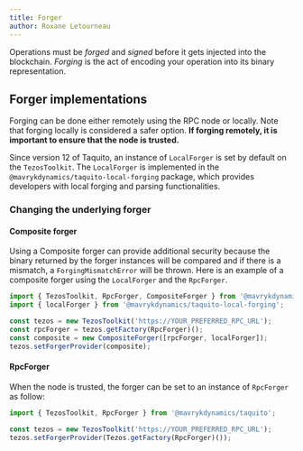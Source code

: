 ```yaml
---
title: Forger
author: Roxane Letourneau
---
```


Operations must be _forged_ and _signed_ before it gets injected into the blockchain. _Forging_ is the act of encoding your operation into its binary representation. 

## Forger implementations 

Forging can be done either remotely using the RPC node or locally. Note that forging locally is considered a safer option. **If forging remotely, it is important to ensure that the node is trusted.** 

Since version 12 of Taquito, an instance of `LocalForger` is set by default on the `TezosToolkit`. The `LocalForger` is implemented in the `@mavrykdynamics/taquito-local-forging` package, which provides developers with local forging and parsing functionalities.

### Changing the underlying forger

#### Composite forger

Using a Composite forger can provide additional security because the binary returned by the forger instances will be compared and if there is a mismatch, a `ForgingMismatchError` will be thrown. Here is an example of a composite forger using the `LocalForger` and the `RpcForger`. 

```js
import { TezosToolkit, RpcForger, CompositeForger } from '@mavrykdynamics/taquito';
import { localForger } from '@mavrykdynamics/taquito-local-forging';

const tezos = new TezosToolkit('https://YOUR_PREFERRED_RPC_URL');
const rpcForger = tezos.getFactory(RpcForger)();
const composite = new CompositeForger([rpcForger, localForger]);
tezos.setForgerProvider(composite);
```

#### RpcForger

When the node is trusted, the forger can be set to an instance of `RpcForger` as follow:

```js
import { TezosToolkit, RpcForger } from '@mavrykdynamics/taquito';

const tezos = new TezosToolkit('https://YOUR_PREFERRED_RPC_URL');
tezos.setForgerProvider(Tezos.getFactory(RpcForger)());
```
